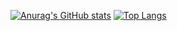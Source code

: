 <!--
**longxiucai/longxiucai** is a ✨ _special_ ✨ repository because its `README.md` (this file) appears on your GitHub profile.

Here are some ideas to get you started:

- 🔭 I’m currently working on ...
- 🌱 I’m currently learning ...
- 👯 I’m looking to collaborate on ...
- 🤔 I’m looking for help with ...
- 💬 Ask me about ...
- 📫 How to reach me: ...
- 😄 Pronouns: ...
- ⚡ Fun fact: ...

[![Readme Card](https://github-readme-stats.vercel.app/api/pin/?username=longxiucai&repo=sshclient)](https://github.com/longxiucai/sshclient)

-->
[![Anurag's GitHub stats](https://github-readme-stats.vercel.app/api?username=longxiucai&show_icons=true&hide=contribs)](https://github.com/longxiucai)
[![Top Langs](https://github-readme-stats.vercel.app/api/top-langs/?username=anuraghazra&layout=compact)](https://longxiucai.github.io)
